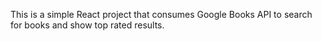 This is a simple React project that consumes Google Books API to search for books and show top rated results.
